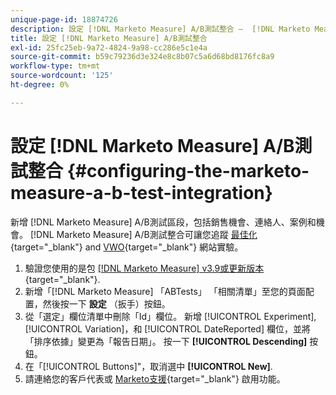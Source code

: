 ```yaml
---
unique-page-id: 18874726
description: 設定 [!DNL Marketo Measure] A/B測試整合 —  [!DNL Marketo Measure]  — 產品檔案
title: 設定 [!DNL Marketo Measure] A/B測試整合
exl-id: 25fc25eb-9a72-4824-9a98-cc286e5c1e4a
source-git-commit: b59c79236d3e324e8c8b07c5a6d68bd8176fc8a9
workflow-type: tm+mt
source-wordcount: '125'
ht-degree: 0%

---
```


# 設定 [!DNL Marketo Measure] A/B測試整合 {#configuring-the-marketo-measure-a-b-test-integration}

新增 [!DNL Marketo Measure] A/B測試區段，包括銷售機會、連絡人、案例和機會。 [!DNL Marketo Measure] A/B測試整合可讓您追蹤 [最佳化](https://optimizely.com/){target="_blank"} and [VWO](https://vwo.com/){target="_blank"} 網站實驗。

1. 驗證您使用的是包 [[!DNL Marketo Measure] v3.9或更新版本](https://appexchange.salesforce.com/appxListingDetail?listingId=a0N3000000B3KLuEAN){target="_blank"}.
1. 新增「[!DNL Marketo Measure] 「ABTests」 「相關清單」至您的頁面配置，然後按一下 **設定** （扳手）按鈕。
1. 從「選定」欄位清單中刪除「Id」欄位。 新增 [!UICONTROL Experiment], [!UICONTROL Variation]，和 [!UICONTROL DateReported] 欄位，並將「排序依據」變更為「報告日期」。 按一下 **[!UICONTROL Descending]** 按鈕。
1. 在「[!UICONTROL Buttons]&quot;，取消選中 **[!UICONTROL New]**.
1. 請連絡您的客戶代表或 [Marketo支援](https://nation.marketo.com/t5/support/ct-p/Support){target="_blank"} 啟用功能。
